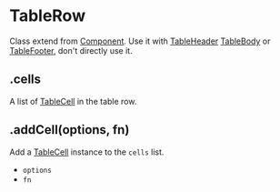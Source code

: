 # TableRow

Class extend from [Component](component.md). Use it with [TableHeader](table-header.md#addheaderoptions-fn) [TableBody](table-body.md#addbodyoptions-fn) or [TableFooter](table-footer.md#addfooteroptions-fn), don't directly use it.

## .cells

A list of [TableCell](table-cell.md) in the table row.

## .addCell(options, fn)

Add a [TableCell](table-cell.md) instance to the `cells` list.

- `options`
- `fn`
